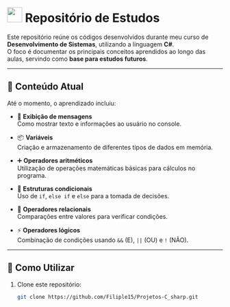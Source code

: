 # <img src="https://cdn.jsdelivr.net/gh/devicons/devicon/icons/csharp/csharp-original.svg" width="35"/> Repositório de Estudos

Este repositório reúne os códigos desenvolvidos durante meu curso de **Desenvolvimento de Sistemas**, utilizando a linguagem **C#**.  
O foco é documentar os principais conceitos aprendidos ao longo das aulas, servindo como **base para estudos futuros**.

---

## 📖 Conteúdo Atual

Até o momento, o aprendizado incluiu:

- 📝 **Exibição de mensagens**  
  Como mostrar texto e informações ao usuário no console.  

- 📦 **Variáveis**  
  Criação e armazenamento de diferentes tipos de dados em memória.  

- ➕ **Operadores aritméticos**  
  Utilização de operações matemáticas básicas para cálculos no programa.  

- 🔀 **Estruturas condicionais**  
  Uso de `if`, `else if` e `else` para a tomada de decisões.  

- 🔗 **Operadores relacionais**  
  Comparações entre valores para verificar condições.  

- ⚡ **Operadores lógicos**  
  Combinação de condições usando `&&` (E), `||` (OU) e `!` (NÃO).  

---

## 🚀 Como Utilizar

1. Clone este repositório:  
   ```bash
   git clone https://github.com/Filiple15/Projetos-C_sharp.git
